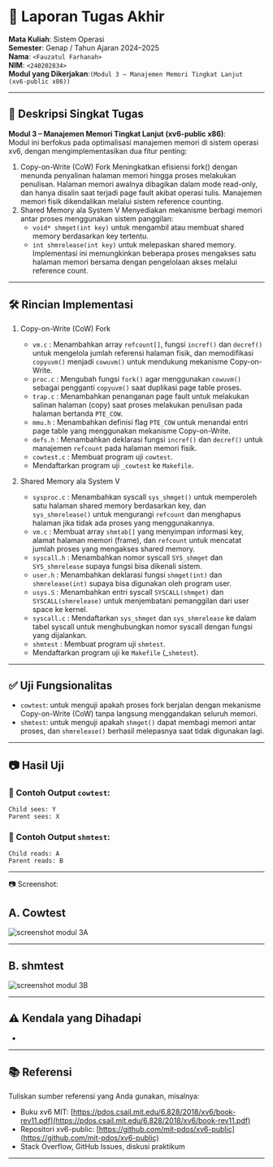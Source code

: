 # 📝 Laporan Tugas Akhir

**Mata Kuliah**: Sistem Operasi  
**Semester**: Genap / Tahun Ajaran 2024–2025  
**Nama**: `<Fauzatul Farhanah>`  
**NIM**: `<240202834>`  
**Modul yang Dikerjakan**:`(Modul 3 – Manajemen Memori Tingkat Lanjut (xv6-public x86))`

---

## 📌 Deskripsi Singkat Tugas

**Modul 3 – Manajemen Memori Tingkat Lanjut (xv6-public x86)**:  
Modul ini berfokus pada optimalisasi manajemen memori di sistem operasi xv6, dengan mengimplementasikan dua fitur penting:
1. Copy-on-Write (CoW) Fork
   Meningkatkan efisiensi fork() dengan menunda penyalinan halaman memori hingga proses melakukan penulisan. Halaman memori awalnya dibagikan dalam mode read-only, dan        hanya disalin saat terjadi page fault akibat operasi tulis. Manajemen memori fisik dikendalikan melalui sistem reference counting.
2. Shared Memory ala System V
   Menyediakan mekanisme berbagi memori antar proses menggunakan sistem panggilan:
   - `void* shmget(int key)` untuk mengambil atau membuat shared memory berdasarkan key tertentu.
   - `int shmrelease(int key)` untuk melepaskan shared memory. Implementasi ini memungkinkan beberapa proses mengakses satu halaman memori bersama dengan pengelolaan akses       melalui reference count.
     
---

## 🛠️ Rincian Implementasi
1. Copy-on-Write (CoW) Fork
   * `vm.c` : Menambahkan array `refcount[]`, fungsi `incref()` dan `decref()` untuk mengelola jumlah referensi halaman fisik, dan memodifikasi `copyuvm()` menjadi              `cowuvm()` untuk mendukung mekanisme Copy-on-Write.
   * `proc.c` : Mengubah fungsi `fork()` agar menggunakan `cowuvm()` sebagai pengganti `copyuvm()` saat duplikasi page table proses.
   * `trap.c` : Menambahkan penanganan page fault untuk melakukan salinan halaman (copy) saat proses melakukan penulisan pada halaman bertanda `PTE_COW`.
   * `mmu.h` : Menambahkan definisi flag `PTE_COW` untuk menandai entri page table yang menggunakan mekanisme Copy-on-Write.
   * `defs.h` : Menambahkan deklarasi fungsi `incref()` dan `decref()` untuk manajemen `refcount` pada halaman memori fisik.
   * `cowtest.c` : Membuat program uji `cowtest`.
   * Mendaftarkan program uji `_cowtest` ke `Makefile`.

2. Shared Memory ala System V
   * `sysproc.c` : Menambahkan syscall `sys_shmget()` untuk memperoleh satu halaman shared memory berdasarkan key, dan `sys_shmrelease()` untuk mengurangi `refcount` dan       menghapus halaman jika tidak ada proses yang menggunakannya.
   * `vm.c` : Membuat array `shmtab[]` yang menyimpan informasi key, alamat halaman memori (frame), dan `refcount` untuk mencatat jumlah proses yang mengakses shared           memory.
   * `syscall.h` : Menambahkan nomor syscall `SYS_shmget` dan `SYS_shmrelease` supaya fungsi bisa dikenali sistem.
   * `user.h` : Menambahkan deklarasi fungsi `shmget(int)` dan `shmrelease(int)` supaya bisa digunakan oleh program user.
   * `usys.S` : Menambahkan entri syscall `SYSCALL(shmget)` dan `SYSCALL(shmrelease)` untuk menjembatani pemanggilan dari user space ke kernel.
   * `syscall.c` : Mendaftarkan `sys_shmget` dan `sys_shmrelease` ke dalam tabel syscall untuk menghubungkan nomor syscall dengan fungsi yang dijalankan.
   * `shmtest` : Membuat program uji `shmtest`.
   * Mendaftarkan program uji ke `Makefile` (_`shmtest`).

---

## ✅ Uji Fungsionalitas

* `cowtest`: untuk menguji apakah proses fork berjalan dengan mekanisme Copy-on-Write (CoW) tanpa langsung menggandakan seluruh memori.
* `shmtest`: untuk menguji apakah `shmget()` dapat membagi memori antar proses, dan `shmrelease()` berhasil melepasnya saat tidak digunakan lagi.



---

## 📷 Hasil Uji

### 📍 Contoh Output `cowtest`:

```
Child sees: Y
Parent sees: X
```

### 📍 Contoh Output `shmtest`:

```
Child reads: A
Parent reads: B
```
---
📷 Screenshot:

A. Cowtest
---  
![screenshot modul 3A ](https://github.com/user-attachments/assets/d07d1623-9a7d-4aee-b971-92368a95126e)

---
B. shmtest
---
![screenshot modul 3B ](https://github.com/user-attachments/assets/03e043b0-3e3b-4ae1-a570-4f65e2d61d4d)

---

## ⚠️ Kendala yang Dihadapi
* 

---

## 📚 Referensi

Tuliskan sumber referensi yang Anda gunakan, misalnya:

* Buku xv6 MIT: [https://pdos.csail.mit.edu/6.828/2018/xv6/book-rev11.pdf](https://pdos.csail.mit.edu/6.828/2018/xv6/book-rev11.pdf)
* Repositori xv6-public: [https://github.com/mit-pdos/xv6-public](https://github.com/mit-pdos/xv6-public)
* Stack Overflow, GitHub Issues, diskusi praktikum

---

